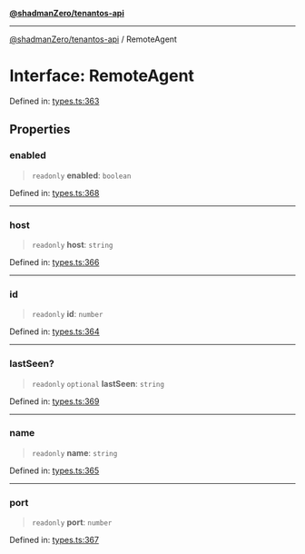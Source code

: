 [**@shadmanZero/tenantos-api**](../README.md)

***

[@shadmanZero/tenantos-api](../globals.md) / RemoteAgent

# Interface: RemoteAgent

Defined in: [types.ts:363](https://github.com/shadmanZero/tenantos-api/blob/507575e6d82ab5e3b8a10f708778a3645f250cd6/src/types.ts#L363)

## Properties

### enabled

> `readonly` **enabled**: `boolean`

Defined in: [types.ts:368](https://github.com/shadmanZero/tenantos-api/blob/507575e6d82ab5e3b8a10f708778a3645f250cd6/src/types.ts#L368)

***

### host

> `readonly` **host**: `string`

Defined in: [types.ts:366](https://github.com/shadmanZero/tenantos-api/blob/507575e6d82ab5e3b8a10f708778a3645f250cd6/src/types.ts#L366)

***

### id

> `readonly` **id**: `number`

Defined in: [types.ts:364](https://github.com/shadmanZero/tenantos-api/blob/507575e6d82ab5e3b8a10f708778a3645f250cd6/src/types.ts#L364)

***

### lastSeen?

> `readonly` `optional` **lastSeen**: `string`

Defined in: [types.ts:369](https://github.com/shadmanZero/tenantos-api/blob/507575e6d82ab5e3b8a10f708778a3645f250cd6/src/types.ts#L369)

***

### name

> `readonly` **name**: `string`

Defined in: [types.ts:365](https://github.com/shadmanZero/tenantos-api/blob/507575e6d82ab5e3b8a10f708778a3645f250cd6/src/types.ts#L365)

***

### port

> `readonly` **port**: `number`

Defined in: [types.ts:367](https://github.com/shadmanZero/tenantos-api/blob/507575e6d82ab5e3b8a10f708778a3645f250cd6/src/types.ts#L367)
